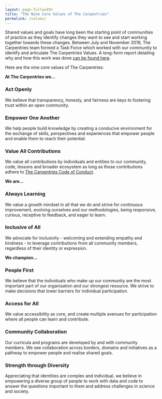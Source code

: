 ```yaml
---
layout: page-fullwidth
title: "The Nine Core Values of The Carpentries"
permalink: /values/
---
```


Shared values and goals have long been the starting point of communities of practice as they identify changes they want to see and start working together towards these changes. Between July and November 2019, The Carpentries team formed a Task Force which worked with our community to identify and articulate The Carpentries Values. A long-form report detailing why and how this work was done [can be found here](https://github.com/carpentries/task-forces/blob/master/2019/articulating-the-carpentries-values/2019-11-carpentries-values-summary.md).

Here are the nine core values of The Carpentries:

**At The Carpentries we...**

### Act Openly

We believe that transparency, honesty, and fairness are keys to fostering trust within an open community. 

### Empower One Another

We help people build knowledge by creating a conducive environment for the exchange of skills, perspectives and experiences that empower people and enable them to reach their potential.

### Value All Contributions

We value all contributions by individuals and entities to our community, code, lessons and broader ecosystem as long as those contributions adhere to [The Carpentries Code of Conduct](https://docs.carpentries.org/topic_folders/policies/code-of-conduct.html).

**We are...**

### Always Learning

We value a growth mindset in all that we do and strive for continuous improvement, evolving ourselves and our methodologies, being responsive, curious, receptive to feedback, and eager to learn. 

### Inclusive of All

We advocate for inclusivity - welcoming and extending empathy and kindness -  to leverage contributions from all community members, regardless of their identity or expression.

**We champion...**

### People First

We believe that the individuals who make up our community are the most important part of our organisation and our strongest resource. We strive to make decisions that lower barriers for individual participation.

### Access for All

We value accessibility as core, and create multiple avenues for participation where all people can learn and contribute.

### Community Collaboration

Our curricula and programs are developed by and with community members. We see collaboration across borders, domains and initiatives as a pathway to empower people and realise shared goals.

### Strength through Diversity

Appreciating that identities are complex and individual, we believe in empowering a diverse group of people to work with data and code to answer the questions important to them and address challenges in science and society.